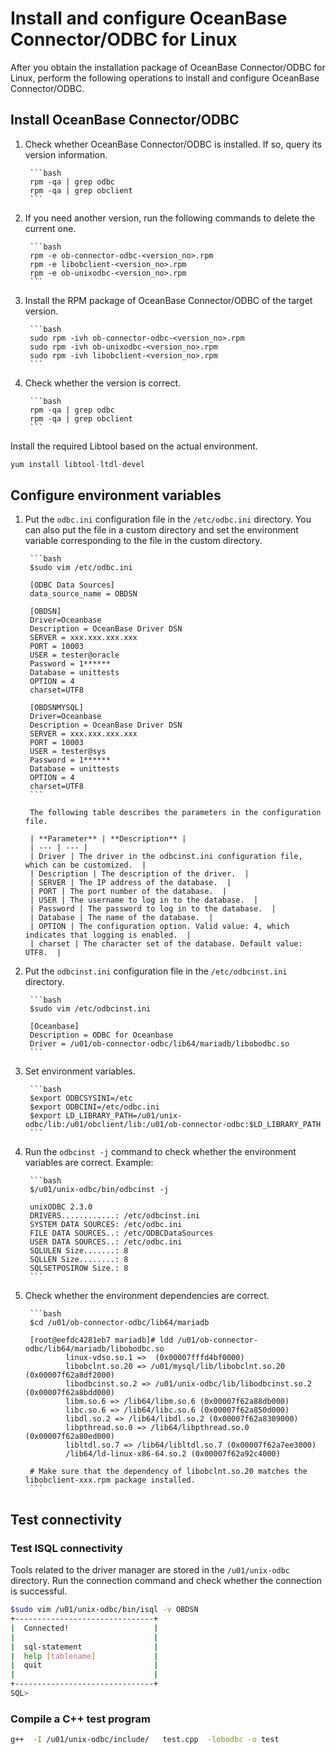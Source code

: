 # Install and configure OceanBase Connector/ODBC for Linux

After you obtain the installation package of OceanBase Connector/ODBC for Linux, perform the following operations to install and configure OceanBase Connector/ODBC. 

## Install OceanBase Connector/ODBC

1. Check whether OceanBase Connector/ODBC is installed. If so, query its version information. 

        ```bash
        rpm -qa | grep odbc
        rpm -qa | grep obclient
        ```

2. If you need another version, run the following commands to delete the current one. 

        ```bash
        rpm -e ob-connector-odbc-<version_no>.rpm   
        rpm -e libobclient-<version_no>.rpm   
        rpm -e ob-unixodbc-<version_no>.rpm   
        ```

3. Install the RPM package of OceanBase Connector/ODBC of the target version. 

        ```bash
        sudo rpm -ivh ob-connector-odbc-<version_no>.rpm  
        sudo rpm -ivh ob-unixodbc-<version_no>.rpm
        sudo rpm -ivh libobclient-<version_no>.rpm  
        ```

4. Check whether the version is correct. 

        ```bash
        rpm -qa | grep odbc
        rpm -qa | grep obclient
        ```

Install the required Libtool based on the actual environment.

```sql
yum install libtool-ltdl-devel  
```

## Configure environment variables

1. Put the `odbc.ini` configuration file in the `/etc/odbc.ini` directory. You can also put the file in a custom directory and set the environment variable corresponding to the file in the custom directory. 

        ```bash
        $sudo vim /etc/odbc.ini

        [ODBC Data Sources]
        data_source_name = OBDSN

        [OBDSN]
        Driver=Oceanbase
        Description = OceanBase Driver DSN  
        SERVER = xxx.xxx.xxx.xxx
        PORT = 10003
        USER = tester@oracle
        Password = 1******
        Database = unittests
        OPTION = 4
        charset=UTF8

        [OBDSNMYSQL]
        Driver=Oceanbase
        Description = OceanBase Driver DSN  
        SERVER = xxx.xxx.xxx.xxx
        PORT = 10003
        USER = tester@sys
        Password = 1******
        Database = unittests
        OPTION = 4
        charset=UTF8
        ```

        The following table describes the parameters in the configuration file.

        | **Parameter** | **Description** |
        | --- | --- |
        | Driver | The driver in the odbcinst.ini configuration file, which can be customized.  |
        | Description | The description of the driver.  |
        | SERVER | The IP address of the database.  |
        | PORT | The port number of the database.  |
        | USER | The username to log in to the database.  |
        | Password | The password to log in to the database.  |
        | Database | The name of the database.  |
        | OPTION | The configuration option. Valid value: 4, which indicates that logging is enabled.  |
        | charset | The character set of the database. Default value: UTF8.  |

2. Put the `odbcinst.ini` configuration file in the `/etc/odbcinst.ini` directory. 

        ```bash
        $sudo vim /etc/odbcinst.ini

        [Oceanbase]
        Description = ODBC for Oceanbase
        Driver = /u01/ob-connector-odbc/lib64/mariadb/libobodbc.so
        ```

3. Set environment variables. 

        ```bash
        $export ODBCSYSINI=/etc
        $export ODBCINI=/etc/odbc.ini
        $export LD_LIBRARY_PATH=/u01/unix-odbc/lib:/u01/obclient/lib:/u01/ob-connector-odbc:$LD_LIBRARY_PATH
        ```

4. Run the `odbcinst -j` command to check whether the environment variables are correct. Example:

        ```bash
        $/u01/unix-odbc/bin/odbcinst -j

        unixODBC 2.3.0
        DRIVERS............: /etc/odbcinst.ini
        SYSTEM DATA SOURCES: /etc/odbc.ini
        FILE DATA SOURCES..: /etc/ODBCDataSources
        USER DATA SOURCES..: /etc/odbc.ini
        SQLULEN Size.......: 8
        SQLLEN Size........: 8
        SQLSETPOSIROW Size.: 8
        ```

5. Check whether the environment dependencies are correct. 

        ```bash
        $cd /u01/ob-connector-odbc/lib64/mariadb

        [root@eefdc4281eb7 mariadb]# ldd /u01/ob-connector-odbc/lib64/mariadb/libobodbc.so
                linux-vdso.so.1 =>  (0x00007fffd4bf0000)
                libobclnt.so.20 => /u01/mysql/lib/libobclnt.so.20 (0x00007f62a8df2000)
                libodbcinst.so.2 => /u01/unix-odbc/lib/libodbcinst.so.2 (0x00007f62a8bdd000)
                libm.so.6 => /lib64/libm.so.6 (0x00007f62a88db000)
                libc.so.6 => /lib64/libc.so.6 (0x00007f62a850d000)
                libdl.so.2 => /lib64/libdl.so.2 (0x00007f62a8309000)
                libpthread.so.0 => /lib64/libpthread.so.0 (0x00007f62a80ed000)
                libltdl.so.7 => /lib64/libltdl.so.7 (0x00007f62a7ee3000)
                /lib64/ld-linux-x86-64.so.2 (0x00007f62a92c4000)

        # Make sure that the dependency of libobclnt.so.20 matches the libobclient-xxx.rpm package installed.
        ```

## Test connectivity

### Test ISQL connectivity

Tools related to the driver manager are stored in the `/u01/unix-odbc` directory. Run the connection command and check whether the connection is successful. 

```bash
$sudo vim /u01/unix-odbc/bin/isql -v OBDSN
+-------------------------------+
|  Connected!                   |
|                               |
|  sql-statement                |
|  help [tablename]             |
|  quit                         |
|                               |
+-------------------------------+
SQL>
```

### Compile a C++ test program

```bash
g++  -I /u01/unix-odbc/include/   test.cpp  -lobodbc -o test
```

